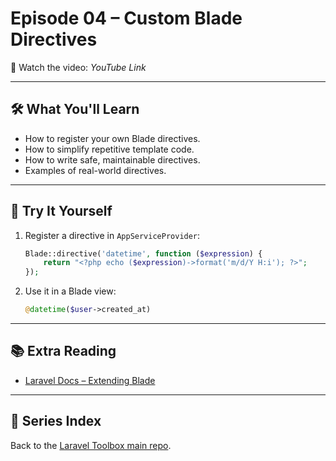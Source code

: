 # Episode 04 – Custom Blade Directives

🎥 Watch the video: _YouTube Link_

---

## 🛠 What You'll Learn

- How to register your own Blade directives.
- How to simplify repetitive template code.
- How to write safe, maintainable directives.
- Examples of real-world directives.

---

## 🚀 Try It Yourself
1. Register a directive in `AppServiceProvider`:
   ```php
   Blade::directive('datetime', function ($expression) {
       return "<?php echo ($expression)->format('m/d/Y H:i'); ?>";
   });
   ```
2. Use it in a Blade view:
   ```php
   @datetime($user->created_at)
   ```

---

## 📚 Extra Reading

- [Laravel Docs – Extending Blade](https://laravel.com/docs/12.x/blade#extending-blade)

---

## 🔗 Series Index

Back to the [Laravel Toolbox main repo](https://github.com/juststeveking/laravel-toolbox).

